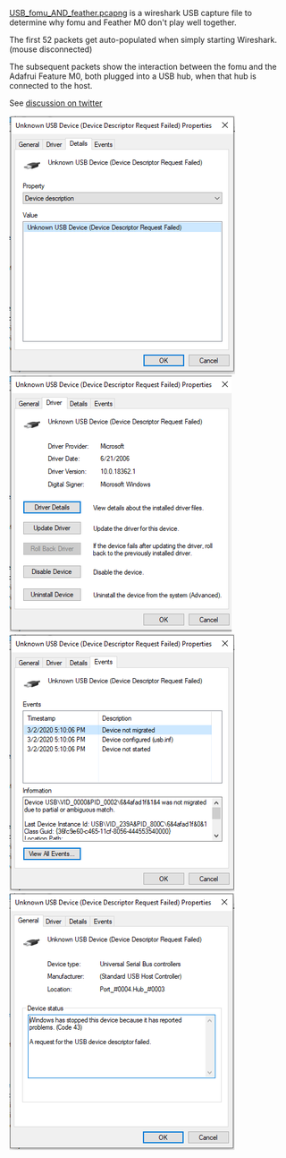 [USB_fomu_AND_feather.pcapng](https://github.com/ulx3s/ulx3s.github.io/raw/master/files/USB_fomu_AND_feather.pcapng) is a wireshark USB capture file to determine why fomu and Feather M0 don't play well together.

The first 52 packets get auto-populated when simply starting Wireshark. (mouse disconnected)

The subsequent packets show the interaction between the fomu and the Adafrui Feature M0, both plugged into a USB hub, when that hub is connected to the host.

See [discussion on twitter](https://twitter.com/tannewt/status/1234869391163981824?s=20)

![feather_device_detail_tab.png](./feather_device_detail_tab.png)
![feather_device_detail_tab.png](./feather_device_driver_tab.png)
![feather_device_detail_tab.png](./feather_device_events_tab.png)
![feather_device_detail_tab.png](./feather_device_general_tab.png)

